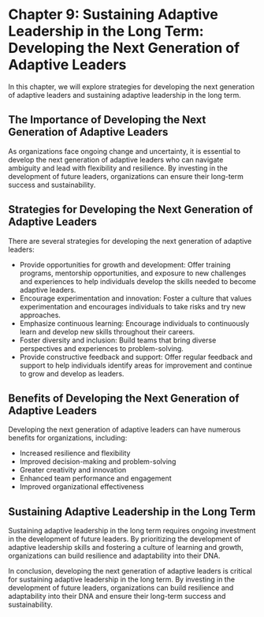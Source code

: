 Chapter 9: Sustaining Adaptive Leadership in the Long Term: Developing the Next Generation of Adaptive Leaders
==============================================================================================================

In this chapter, we will explore strategies for developing the next generation of adaptive leaders and sustaining adaptive leadership in the long term.

The Importance of Developing the Next Generation of Adaptive Leaders
--------------------------------------------------------------------

As organizations face ongoing change and uncertainty, it is essential to develop the next generation of adaptive leaders who can navigate ambiguity and lead with flexibility and resilience. By investing in the development of future leaders, organizations can ensure their long-term success and sustainability.

Strategies for Developing the Next Generation of Adaptive Leaders
-----------------------------------------------------------------

There are several strategies for developing the next generation of adaptive leaders:

* Provide opportunities for growth and development: Offer training programs, mentorship opportunities, and exposure to new challenges and experiences to help individuals develop the skills needed to become adaptive leaders.
* Encourage experimentation and innovation: Foster a culture that values experimentation and encourages individuals to take risks and try new approaches.
* Emphasize continuous learning: Encourage individuals to continuously learn and develop new skills throughout their careers.
* Foster diversity and inclusion: Build teams that bring diverse perspectives and experiences to problem-solving.
* Provide constructive feedback and support: Offer regular feedback and support to help individuals identify areas for improvement and continue to grow and develop as leaders.

Benefits of Developing the Next Generation of Adaptive Leaders
--------------------------------------------------------------

Developing the next generation of adaptive leaders can have numerous benefits for organizations, including:

* Increased resilience and flexibility
* Improved decision-making and problem-solving
* Greater creativity and innovation
* Enhanced team performance and engagement
* Improved organizational effectiveness

Sustaining Adaptive Leadership in the Long Term
-----------------------------------------------

Sustaining adaptive leadership in the long term requires ongoing investment in the development of future leaders. By prioritizing the development of adaptive leadership skills and fostering a culture of learning and growth, organizations can build resilience and adaptability into their DNA.

In conclusion, developing the next generation of adaptive leaders is critical for sustaining adaptive leadership in the long term. By investing in the development of future leaders, organizations can build resilience and adaptability into their DNA and ensure their long-term success and sustainability.
